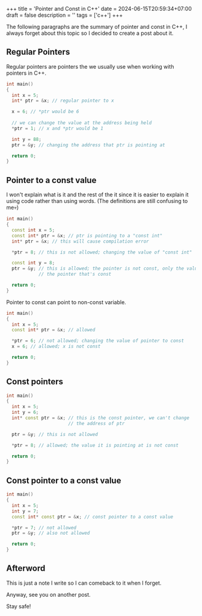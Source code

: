 +++
title = 'Pointer and Const in C++'
date = 2024-06-15T20:59:34+07:00
draft = false
description = ''
tags = ['c++']
+++

The following paragraphs are the summary of pointer
and const in C++, I always forget about this topic
so I decided to create a post about it.

## Regular Pointers

Regular pointers are pointers the we usually use when
working with pointers in C++.

```cpp
int main()
{
  int x = 5;
  int* ptr = &x; // regular pointer to x

  x = 6; // *ptr would be 6
  
  // we can change the value at the address being held
  *ptr = 1; // x and *ptr would be 1

  int y = 88;
  ptr = &y; // changing the address that ptr is pointing at

  return 0;
}
```

## Pointer to a const value

I won't explain what is it and the rest of the it since it
is easier to explain it using code rather than using words.
(The definitions are still confusing to me💀)

```cpp
int main()
{
  const int x = 5;
  const int* ptr = &x; // ptr is pointing to a "const int"
  int* ptr = &x; // this will cause compilation error

  *ptr = 8; // this is not allowed; changing the value of "const int"

  const int y = 8;
  ptr = &y; // this is allowed; the pointer is not const, only the value of
            // the pointer that's const

  return 0;
}
```

Pointer to const can point to non-const variable.

```cpp
int main()
{
  int x = 5;
  const int* ptr = &x; // allowed

  *ptr = 6; // not allowed; changing the value of pointer to const
  x = 6; // allowed; x is not const

  return 0;
}
```

## Const pointers

```cpp
int main()
{
  int x = 5;
  int y = 6;
  int* const ptr = &x; // this is the const pointer, we can't change
                       // the address of ptr

  ptr = &y; // this is not allowed

  *ptr = 8; // allowed; the value it is pointing at is not const

  return 0;
}
```

## Const pointer to a const value

```cpp
int main()
{
  int x = 5;
  int y = 7;
  const int* const ptr = &x; // const pointer to a const value

  *ptr = 7; // not allowed
  ptr = &y; // also not allowed

  return 0;
}
```

## Afterword

This is just a note I write so I can comeback to it when I forget.

Anyway, see you on another post.

Stay safe!
